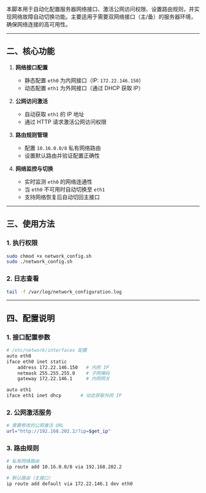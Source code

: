
本脚本用于自动化配置服务器网络接口、激活公网访问权限、设置路由规则，并实现网络故障自动切换功能。主要适用于需要双网络接口（主/备）的服务器环境，确保网络连接的高可用性。

---

## 二、核心功能
1. **网络接口配置**
   - 静态配置 `eth0` 为内网接口（IP: `172.22.146.150`）
   - 动态配置 `eth1` 为外网接口（通过 DHCP 获取 IP）

2. **公网访问激活**
   - 自动获取 `eth1` 的 IP 地址
   - 通过 HTTP 请求激活公网访问权限

3. **路由规则管理**
   - 配置 `10.16.0.0/8` 私有网络路由
   - 设置默认路由并验证配置正确性

4. **网络监控与切换**
   - 实时监测 `eth0` 的网络连通性
   - 当 `eth0` 不可用时自动切换至 `eth1`
   - 支持网络恢复后自动切回主接口

---

## 三、使用方法
### 1. 执行权限
```bash
sudo chmod +x network_config.sh
sudo ./network_config.sh
```

### 2. 日志查看
```bash
tail -f /var/log/network_configuration.log
```

---

## 四、配置说明
### 1. 接口配置参数
```bash
# /etc/network/interfaces 配置
auto eth0
iface eth0 inet static
    address 172.22.146.150   # 内网 IP
    netmask 255.255.255.0    # 子网掩码
    gateway 172.22.146.1     # 内网网关

auto eth1
iface eth1 inet dhcp       # 动态获取外网 IP
```

### 2. 公网激活服务
```bash
# 需要修改的公网激活 URL
url="http://192.168.202.2/?ip=$get_ip"
```

### 3. 路由规则
```bash
# 私有网络路由
ip route add 10.16.0.0/8 via 192.168.202.2

# 默认路由（主接口）
ip route add default via 172.22.146.1 dev eth0
```
